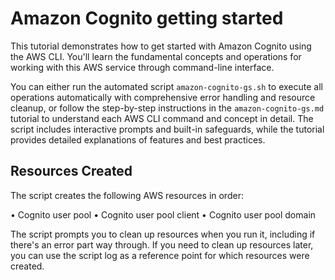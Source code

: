 # Amazon Cognito getting started

This tutorial demonstrates how to get started with Amazon Cognito using the AWS CLI. You'll learn the fundamental concepts and operations for working with this AWS service through command-line interface.

You can either run the automated script `amazon-cognito-gs.sh` to execute all operations automatically with comprehensive error handling and resource cleanup, or follow the step-by-step instructions in the `amazon-cognito-gs.md` tutorial to understand each AWS CLI command and concept in detail. The script includes interactive prompts and built-in safeguards, while the tutorial provides detailed explanations of features and best practices.

## Resources Created

The script creates the following AWS resources in order:

• Cognito user pool
• Cognito user pool client
• Cognito user pool domain

The script prompts you to clean up resources when you run it, including if there's an error part way through. If you need to clean up resources later, you can use the script log as a reference point for which resources were created.